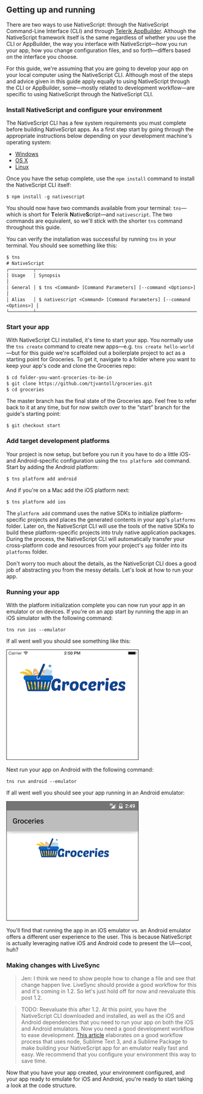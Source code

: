 ## Getting up and running

There are two ways to use NativeScript: through the NativeScript Command-Line Interface (CLI) and through [Telerik AppBuilder](http://www.telerik.com/appbuilder). Although the NativeScript framework itself is the same regardless of whether you use the CLI or AppBuilder, the way you interface with NativeScript—how you run your app, how you change configuration files, and so forth—differs based on the interface you choose.

For this guide, we're assuming that you are going to develop your app on your local computer using the NativeScript CLI. Although most of the steps and advice given in this guide apply equally to using NativeScript through the CLI or AppBuilder, some—mostly related to development workflow—are specific to using NativeScript through the NativeScript CLI.

### Install NativeScript and configure your environment

The NativeScript CLI has a few system requirements you must complete before building NativeScript apps. As a first step start by going through the appropriate instructions below depending on your development machine's operating system:

- [Windows](http://docs.nativescript.org/setup/ns-cli-setup/ns-setup-win.html)
- [OS X](http://docs.nativescript.org/setup/ns-cli-setup/ns-setup-os-x.html)
- [Linux](http://docs.nativescript.org/setup/ns-cli-setup/ns-setup-linux.html)

Once you have the setup complete, use the `npm install` command to install the NativeScript CLI itself:

```
$ npm install -g nativescript
```

You should now have two commands available from your terminal: `tns`—which is short for **T**elerik **N**ative**S**cript—and `nativescript`. The two commands are equivalent, so we'll stick with the shorter `tns` command throughout this guide.

You can verify the installation was successful by running `tns` in your terminal. You should see something like this:

```
$ tns
# NativeScript
┌─────────┬─────────────────────────────────────────────────────────────────────┐
│ Usage   │ Synopsis                                                            │
│ General │ $ tns <Command> [Command Parameters] [--command <Options>]          │
│ Alias   │ $ nativescript <Command> [Command Parameters] [--command <Options>] │
└─────────┴─────────────────────────────────────────────────────────────────────┘
```

### Start your app

With NativeScript CLI installed, it's time to start your app. You normally use the `tns create` command to create new apps—e.g. `tns create hello-world`—but for this guide we're scaffolded out a boilerplate project to act as a starting point for Groceries. To get it, navigate to a folder where you want to keep your app's code and clone the Groceries repo:

```
$ cd folder-you-want-groceries-to-be-in
$ git clone https://github.com/tjvantoll/groceries.git
$ cd groceries
```

The master branch has the final state of the Groceries app. Feel free to refer back to it at any time, but for now switch over to the “start” branch for the guide's starting point:

```
$ git checkout start
```

### Add target development platforms

Your project is now setup, but before you run it you have to do a little iOS- and Android-specific configuration using the `tns platform add` command. Start by adding the Android platform:

```
$ tns platform add android
```

And if you're on a Mac add the iOS platform next:

```
$ tns platform add ios
```

The `platform add` command uses the native SDKs to initialize platform-specific projects and places the generated contents in your app's `platforms` folder. Later on, the NativeScript CLI will use the tools of the native SDKs to build these platform-specific projects into truly native application packages. During the process, the NativeScript CLI will automatically transfer your cross-platform code and resources from your project's `app` folder into its `platforms` folder.

Don't worry too much about the details, as the NativeScript CLI does a good job of abstracting you from the messy details. Let's look at how to run your app.

### Running your app

With the platform initialization complete you can now run your app in an emulator or on devices. If you're on an app start by running the app in an iOS simulator with the following command:

```
tns run ios --emulator
``` 

If all went well you should see something like this:

![login](images/login-logo-ios.png)

Next run your app on Android with the following command:

```
tns run android --emulator
```

If all went well you should see your app running in an Android emulator:

![login](images/login-logo-android.png)

You'll find that running the app in an iOS emulator vs. an Android emulator offers a different user experience to the user. This is because NativeScript is actually leveraging native iOS and Android code to present the UI—cool, huh?

### Making changes with LiveSync

> Jen: I think we need to show people how to change a file and see that change happen live. LiveSync should provide a good workflow for this and it's coming in 1.2. So let's just hold off for now and reevaluate this post 1.2.

> TODO: Reevaluate this after 1.2. At this point, you have the NativeScript CLI downloaded and installed, as well as the iOS and Android dependencies that you need to run your app on both the iOS and Android emulators. Now you need a good development workflow to ease development. [This article](http://developer.telerik.com/featured/a-nativescript-development-workflow-for-sublime-text/) elaborates on a good workflow process that uses node, Sublime Text 3, and a Sublime Package to make building your NativeScript app for an emulator really fast and easy. We recommend that you configure your environment this way to save time.

Now that you have your app created, your environment configured, and your app ready to emulate for iOS and Android, you're ready to start taking a look at the code structure.
